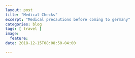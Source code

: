 ```yaml
---
layout: post
title: "Medical Checks"
excerpt: "Medical precautions before coming to germany"
categories: blog
tags: [ travel ]
image:
  feature:
date: 2018-12-15T08:08:50-04:00

---
```

